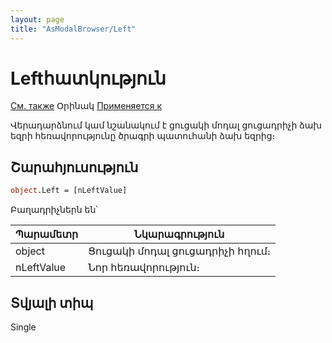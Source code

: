 ```yaml
---
layout: page
title: "AsModalBrowser/Left"
---
```


# Leftհատկություն

[См. также](StartUpAtCentre.md) Օրինակ [Применяется к](../AsModalBrowser.md)

Վերադարձնում կամ նշանակում է ցուցակի մոդալ ցուցադրիչի ձախ եզրի հեռավորությունը ծրագրի պատուհանի ձախ եզրից։

## Շարահյուսություն

``` vb
object.Left = [nLeftValue]
```

Բաղադրիչներն են՝

| Պարամետր | Նկարագրություն |
|--|--|
| object | Ցուցակի մոդալ ցուցադրիչի հղում։ |
| nLeftValue | Նոր հեռավորություն։ |


## Տվյալի տիպ

Single